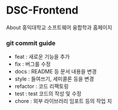 # DSC-Frontend
About 홍익대학교 소프트웨어 융합학과 홈페이지

### git commit guide
- feat : 새로운 기능을 추가
- fix : 버그를 수정
- docs : README 등 문서 내용을 변경
- style : 들여쓰기, 세미콜론 등을 변경
- refactor : 코드 리팩토링
- test : test 코드의 작성 및 수정
- chore : 외부 라이브러리 임포트 등의 작업
치
